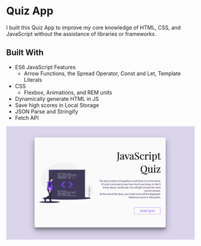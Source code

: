 # Quiz App
I built this Quiz App to improve my core knowledge of HTML, CSS, and JavaScript without the assistance of libraries or frameworks.

## Built With
- ES6 JavaScript Features
  - Arrow Functions, the Spread Operator, Const and Let, Template Literals
- CSS
  -  Flexbox, Animations, and REM units
- Dynamically generate HTML in JS
- Save high scores in Local Storage
- JSON Parse and Stringify
- Fetch API

![](https://raw.githubusercontent.com/YuliyaNY/Quiz_App/master/img/Markdow%20img.png)
